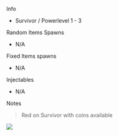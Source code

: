 Info

- Survivor / Powerlevel 1 - 3

Random Items Spawns

- N/A

Fixed Items spawns

- N/A

Injectables

- N/A

Notes

> Red on Survivor with coins available

![](info/mini-map.png)

